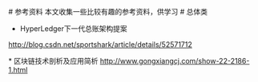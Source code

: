 # 参考资料
本文收集一些比较有趣的参考资料，供学习
# 总体类

* HyperLedger下一代总账架构提案

http://blog.csdn.net/sportshark/article/details/52571712

* 区块链技术剖析及应用简析
http://www.gongxiangcj.com/show-22-2186-1.html

